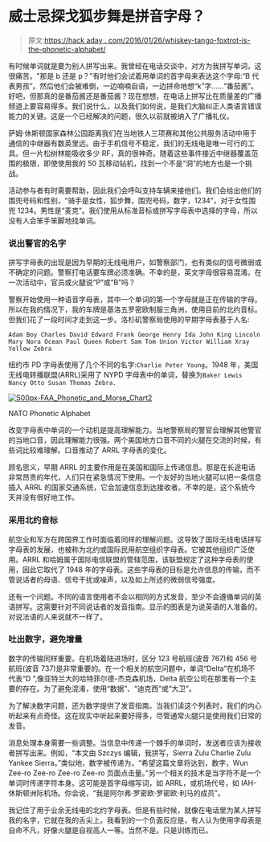 # 威士忌探戈狐步舞是拼音字母？

> 原文:[https://hack aday . com/2016/01/26/whiskey-tango-foxtrot-is-the-phonetic-alphabet/](https://hackaday.com/2016/01/26/whiskey-tango-foxtrot-is-the-phonetic-alphabet/)

有时候单词就是要为别人拼写出来。我曾经在电话交谈中，对方为我拼写单词，这很痛苦。"那是 b 还是 p？"有时他们会试着用单词的首字母来表达这个字母:“B 代表男孩”。然后他们会被难倒，一边喃喃自语，一边拼命地想“k”字……“番茄酱”。好吧，但那真的是番茄酱还是番茄酱？现在想想，在电话上拼写比在质量差的广播频道上要容易得多。我们说什么，以及我们如何说，是我们大脑纠正人类语言错误能力的关键。这是一个已经解决的问题，很久以前就被纳入了广播礼仪。

萨姆·休斯顿国家森林公园距离我们在当地铁人三项赛和其他公共服务活动中用于通信的中继器有数英里远。由于手机信号不稳定，我们的无线电是唯一可行的工具。但一片松树林能吸收多少 RF，真的很神奇。随着这些事件接近中继器覆盖范围的极限，即使使用我的 50 瓦移动钻机，找到一个不是“洞”的地方也是一个挑战。

活动参与者有时需要帮助，因此我们会呼叫支持车辆来接他们。我们会给出他们的围兜号码和性别，“骑手是女性，狐步舞，围兜号码，数字，1234”，对于女性围兜 1234。男性是“麦克”。我们使用从标准音标或拼写字母表中选择的字母，所以没有人会笨手笨脚地找单词。

### 说出警官的名字

拼写字母表的出现是因为早期的无线电用户，如警察部门，也有类似的信号微弱或不确定的问题。警察打电话要车牌必须准确。不幸的是，英文字母很容易混淆。在一次活动中，官员或火腿说“P”或“B”吗？

警察开始使用一种语音字母表，其中一个单词的第一个字母就是正在传输的字母。所以在我的情况下，我的车牌是基洛五罗密欧制服三角洲，使用目前的北约音标。但我们花了一段时间才走到这一步。洛杉矶警察局使用的早期字母表基于人名:

```
Adam Boy Charles David Edward Frank George Henry Ida John King Lincoln 
Mary Nora Ocean Paul Queen Robert Sam Tom Union Victor William Xray 
Yellow Zebra
```

纽约市 PD 字母表使用了几个不同的名字:`Charlie Peter Young`。1948 年，美国无线电转播联盟(ARRL)采用了 NYPD 字母表中的单词，替换为`Baker Lewis Nancy Otto Susan Thomas Zebra.`

[![500px-FAA_Phonetic_and_Morse_Chart2](../Images/b045c6839f249701a57f53c2d7f8f3c7.png)](https://hackaday.com/wp-content/uploads/2016/01/500px-faa_phonetic_and_morse_chart2.jpg)

NATO Phonetic Alphabet

改变字母表中单词的一个动机是提高理解能力。当地警察局的警官会理解其他警官的当地口音，因此理解能力很强。两个美国地方口音不同的火腿在交流的时候，有些词比较难理解。口音推动了 ARRL 字母表的变化。

顾名思义，早期 ARRL 的主要作用是在美国和国际上传递信息。那是在长途电话非常昂贵的年代，人们只在紧急情况下使用。一个友好的当地火腿可以把一条信息插入 ARRL 的国家交通系统，它会加速信息到达接收者。不幸的是，这个系统今天并没有很好地工作。

### 采用北约音标

航空业和军方在跨国界工作时面临着同样的理解问题。这导致了国际无线电话拼写字母表的发展，也被称为北约或国际民用航空组织字母表。它被其他组织广泛使用。ARRL 和哈姆属于国际电信联盟的管辖范围，该联盟规定了这种字母表的使用，因此它取代了 1948 年的字母表。这些字母表的目标是允许信息的传输，而不管说话者的母语、信号干扰或噪声，以及如上所述的微弱信号强度。

还有一个问题。不同的语言使用者不会以相同的方式发音，至少不会遵循单词的英语拼写。这需要针对不同说话者的发音指南。显示的图表是为说英语的人准备的。对说法语的人来说就不一样了。

### 吐出数字，避免增量

数字的传输同样重要。在机场着陆进场时，区分 123 号航班(波音 767)和 456 号航班(波音 737)是非常重要的。在一个相关的航空问题中，单词“Delta”在机场不代表“D ”,像亚特兰大的哈特菲尔德-杰克森机场，Delta 航空公司在那里有一个主要的存在。为了避免混淆，使用“数据”、“迪克西”或“大卫”。

为了解决数字问题，还为数字提供了发音指南。当我们读这个列表时，我们的内心听起来有点奇怪。这在现实中听起来要好得多，尽管通常火腿只是使用我们日常的发音。

消息处理本身需要一些调整。当信息中传递一个棘手的单词时，发送者应该为接收者拼写出来。例如，“本文由 Szczys 编辑，我拼写，Sierra Zulu Charlie Zulu Yankee Sierra。”类似地，数字被传递为，“希望这篇文章将达到，数字，Wun Zee-ro Zee-ro Zee-ro Zee-ro 页面点击量。”另一个相关的技术是当字符不是一个单词时传递字符本身。这可能是首字母缩写词，如 ARRL，或机场代号，如 IAH-休斯顿洲际机场。你会说，“我是阿尔弗·罗密欧·罗密欧·利马的成员”。

我记住了用于业余无线电的北约字母表。但是有些时候，就像在电话里为某人拼写我的名字，它就在我的舌尖上。我看到的一个负面反应是，有人认为使用字母表是自命不凡，好像火腿是自视高人一等。当然不是。只是训练而已。